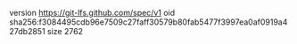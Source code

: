 version https://git-lfs.github.com/spec/v1
oid sha256:f3084495cdb96e7509c27faff30579b80fab5477f3997ea0af0919a427db2851
size 2762
